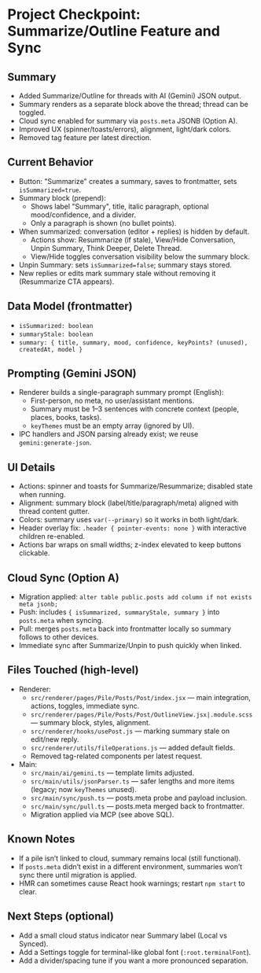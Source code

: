 # Project Checkpoint: Summarize/Outline Feature and Sync

## Summary
- Added Summarize/Outline for threads with AI (Gemini) JSON output.
- Summary renders as a separate block above the thread; thread can be toggled.
- Cloud sync enabled for summary via `posts.meta` JSONB (Option A).
- Improved UX (spinner/toasts/errors), alignment, light/dark colors.
- Removed tag feature per latest direction.

## Current Behavior
- Button: "Summarize" creates a summary, saves to frontmatter, sets `isSummarized=true`.
- Summary block (prepend):
  - Shows label "Summary", title, italic paragraph, optional mood/confidence, and a divider.
  - Only a paragraph is shown (no bullet points).
- When summarized: conversation (editor + replies) is hidden by default.
  - Actions show: Resummarize (if stale), View/Hide Conversation, Unpin Summary, Think Deeper, Delete Thread.
  - View/Hide toggles conversation visibility below the summary block.
- Unpin Summary: sets `isSummarized=false`; summary stays stored.
- New replies or edits mark summary stale without removing it (Resummarize CTA appears).

## Data Model (frontmatter)
- `isSummarized: boolean`
- `summaryStale: boolean`
- `summary: { title, summary, mood, confidence, keyPoints? (unused), createdAt, model }`

## Prompting (Gemini JSON)
- Renderer builds a single-paragraph summary prompt (English):
  - First-person, no meta, no user/assistant mentions.
  - Summary must be 1–3 sentences with concrete context (people, places, books, tasks).
  - `keyThemes` must be an empty array (ignored by UI).
- IPC handlers and JSON parsing already exist; we reuse `gemini:generate-json`.

## UI Details
- Actions: spinner and toasts for Summarize/Resummarize; disabled state when running.
- Alignment: summary block (label/title/paragraph/meta) aligned with thread content gutter.
- Colors: summary uses `var(--primary)` so it works in both light/dark.
- Header overlay fix: `.header { pointer-events: none }` with interactive children re-enabled.
- Actions bar wraps on small widths; z-index elevated to keep buttons clickable.

## Cloud Sync (Option A)
- Migration applied: `alter table public.posts add column if not exists meta jsonb;`
- Push: includes `{ isSummarized, summaryStale, summary }` into `posts.meta` when syncing.
- Pull: merges `posts.meta` back into frontmatter locally so summary follows to other devices.
- Immediate sync after Summarize/Unpin to push quickly when linked.

## Files Touched (high-level)
- Renderer:
  - `src/renderer/pages/Pile/Posts/Post/index.jsx` — main integration, actions, toggles, immediate sync.
  - `src/renderer/pages/Pile/Posts/Post/OutlineView.jsx|.module.scss` — summary block, styles, alignment.
  - `src/renderer/hooks/usePost.js` — marking summary stale on edit/new reply.
  - `src/renderer/utils/fileOperations.js` — added default fields.
  - Removed tag-related components per latest request.
- Main:
  - `src/main/ai/gemini.ts` — template limits adjusted.
  - `src/main/utils/jsonParser.ts` — safer lengths and more items (legacy; now `keyThemes` unused).
  - `src/main/sync/push.ts` — posts.meta probe and payload inclusion.
  - `src/main/sync/pull.ts` — posts.meta merged back to frontmatter.
  - Migration applied via MCP (see above SQL).

## Known Notes
- If a pile isn’t linked to cloud, summary remains local (still functional).
- If `posts.meta` didn’t exist in a different environment, summaries won’t sync there until migration is applied.
- HMR can sometimes cause React hook warnings; restart `npm start` to clear.

## Next Steps (optional)
- Add a small cloud status indicator near Summary label (Local vs Synced).
- Add a Settings toggle for terminal-like global font (`:root.terminalFont`).
- Add a divider/spacing tune if you want a more pronounced separation.


